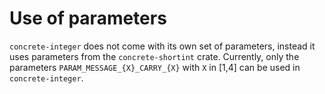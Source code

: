 # Use of parameters


`concrete-integer` does not come with its own set of parameters, instead it uses
parameters from the `concrete-shortint` crate. Currently, only the parameters 
`PARAM_MESSAGE_{X}_CARRY_{X}` with `X` in [1,4] can be used in `concrete-integer`.

